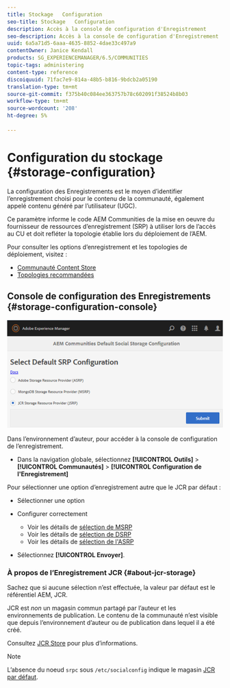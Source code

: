 ```yaml
---
title: Stockage   Configuration
seo-title: Stockage   Configuration
description: Accès à la console de configuration d'Enregistrement
seo-description: Accès à la console de configuration d'Enregistrement
uuid: 6a5a71d5-6aaa-4635-8852-4dae33c497a9
contentOwner: Janice Kendall
products: SG_EXPERIENCEMANAGER/6.5/COMMUNITIES
topic-tags: administering
content-type: reference
discoiquuid: 71fac7e9-814a-48b5-b816-9bdcb2a05190
translation-type: tm+mt
source-git-commit: f375b40c084ee363757b78c602091f38524b8b03
workflow-type: tm+mt
source-wordcount: '208'
ht-degree: 5%

---
```



# Configuration du stockage {#storage-configuration}

La configuration des Enregistrements est le moyen d’identifier l’enregistrement choisi pour le contenu de la communauté, également appelé contenu généré par l’utilisateur (UGC).

Ce paramètre informe le code AEM Communities de la mise en oeuvre du fournisseur de ressources d’enregistrement (SRP) à utiliser lors de l’accès au CU et doit refléter la topologie établie lors du déploiement de l’AEM.

Pour consulter les options d’enregistrement et les topologies de déploiement, visitez :

* [Communauté Content Store](working-with-srp.md)
* [Topologies recommandées](topologies.md)

## Console de configuration des Enregistrements {#storage-configuration-console}

![jsrp-configuration](assets/jsrp-configuration.png)

Dans l’environnement d’auteur, pour accéder à la console de configuration de l’enregistrement.

* Dans la navigation globale, sélectionnez **[!UICONTROL Outils]** > **[!UICONTROL Communautés]** > **[!UICONTROL Configuration de l&#39;Enregistrement]**

Pour sélectionner une option d’enregistrement autre que le JCR par défaut :

* Sélectionner une option
* Configurer correctement

   * Voir les détails de [sélection de MSRP](msrp.md#select-msrp)
   * Voir les détails de [sélection de DSRP](dsrp.md#select-dsrp)
   * Voir les détails de [sélection de l&#39;ASRP](asrp.md#select-asrp)

* Sélectionnez **[!UICONTROL Envoyer]**.

### À propos de l’Enregistrement JCR {#about-jcr-storage}

Sachez que si aucune sélection n’est effectuée, la valeur par défaut est le référentiel AEM, JCR.

JCR est *non* un magasin commun partagé par l’auteur et les environnements de publication. Le contenu de la communauté n’est visible que depuis l’environnement d’auteur ou de publication dans lequel il a été créé.

Consultez [JCR Store](jsrp.md) pour plus d’informations.

>[!NOTE]
>
>L’absence du noeud `srpc` sous `/etc/socialconfig` indique le magasin [JCR par défaut](jsrp.md).
